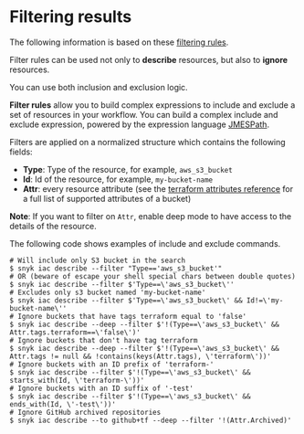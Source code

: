 # Filtering results

The following information is based on these [filtering rules](https://docs.driftctl.com/0.22.0/usage/filtering/rules).

Filter rules can be used not only to **describe** resources, but also to **ignore** resources.

You can use both inclusion and exclusion logic.

**Filter rules** allow you to build complex expressions to include and exclude a set of resources in your workflow. You can build a complex include and exclude expression, powered by the expression language [JMESPath](https://jmespath.org).

Filters are applied on a normalized structure which contains the following fields:

* **Type**: Type of the resource, for example, `aws_s3_bucket`
* **Id**: Id of the resource, for example, `my-bucket-name`
* **Attr**: every resource attribute (see the [terraform attributes reference](https://registry.terraform.io/providers/hashicorp/aws/latest/docs/resources/s3\_bucket#attributes-reference) for a full list of supported attributes of a bucket)

**Note**: If you want to filter on `Attr`, enable deep mode to have access to the details of the resource.

The following code shows examples of include and exclude commands.[​](https://docs.driftctl.com/0.22.0/usage/filtering/rules#examples)

```
# Will include only S3 bucket in the search
$ snyk iac describe --filter "Type=='aws_s3_bucket'"
# OR (beware of escape your shell special chars between double quotes)
$ snyk iac describe --filter $'Type==\'aws_s3_bucket\''
# Excludes only s3 bucket named 'my-bucket-name'
$ snyk iac describe --filter $'Type==\'aws_s3_bucket\' && Id!=\'my-bucket-name\''
# Ignore buckets that have tags terraform equal to 'false'
$ snyk iac describe --deep --filter $'!(Type==\'aws_s3_bucket\' && Attr.tags.terraform==\'false\')'
# Ignore buckets that don't have tag terraform
$ snyk iac describe --deep --filter $'!(Type==\'aws_s3_bucket\' && Attr.tags != null && !contains(keys(Attr.tags), \'terraform\'))'
# Ignore buckets with an ID prefix of 'terraform-'
$ snyk iac describe --filter $'!(Type==\'aws_s3_bucket\' && starts_with(Id, \'terraform-\'))'
# Ignore buckets with an ID suffix of '-test'
$ snyk iac describe --filter $'!(Type==\'aws_s3_bucket\' && ends_with(Id, \'-test\'))'
# Ignore GitHub archived repositories
$ snyk iac describe --to github+tf --deep --filter '!(Attr.Archived)'
```

